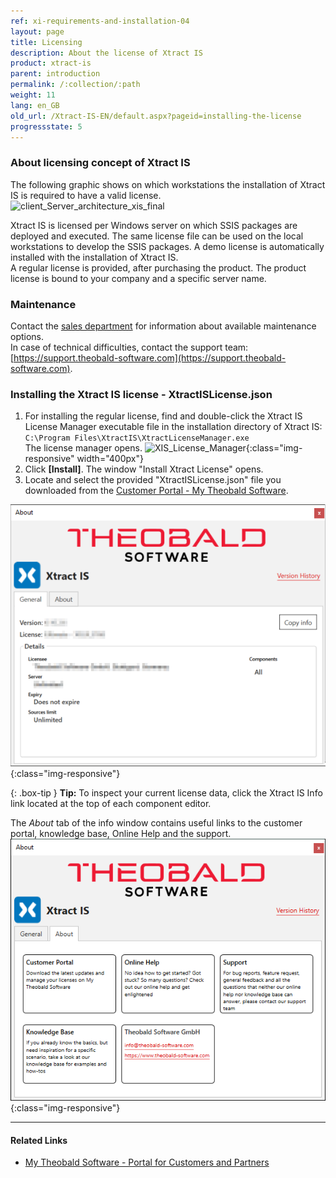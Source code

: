 ```yaml
---
ref: xi-requirements-and-installation-04
layout: page
title: Licensing
description: About the license of Xtract IS
product: xtract-is
parent: introduction
permalink: /:collection/:path
weight: 11
lang: en_GB
old_url: /Xtract-IS-EN/default.aspx?pageid=installing-the-license
progressstate: 5
---
```



<!---Xtract IS cannot be used outside SSIS,
which is why an SQL Server license is required, even if the SQL Server database is not used.-->

<!---
| Component   | ERP | BW | Enterprise <br> License | Ultimate <br> License |
|-------------|:-----:|:----:|:--------------------:|:------------------:|
| Table       | R   | R  | X                  | X                |
| BAPI        | R/W  | R/W | X                  | X                |
| Query       | R   |    | X                  | X                |
| ABAP Report | R   |    |                    | X                |
| DeltaQ      | R   | R  |                    | X                |
| BW Cube     |     | R  | X                  | X                |
| Hierarchy   |     | R  |                    | X                |
| OHS         |     | R  |                    | X                |
| BW Loader   |     | W  |                    | X                | 
| ODP         | R | R |  | X |
-->



### About licensing concept of Xtract IS
The following graphic shows on which workstations the installation of Xtract IS is required to have a valid license.   
![client_Server_architecture_xis_final](/img/content/xis/client_server_xis.png)<br>

Xtract IS is licensed per Windows server on which SSIS packages are deployed and executed. The same license file can be used on the local workstations to develop the SSIS packages.
A demo license is automatically installed with the installation of Xtract IS. <br>
A regular license is provided, after purchasing the product. The product license is bound to your company and a specific server name. 

### Maintenance
Contact the [sales department](mailto:sales@theobald-software.com) for information about available maintenance options.<br>
In case of technical difficulties, contact the support team: [https://support.theobald-software.com](https://support.theobald-software.com).

### Installing the Xtract IS license - XtractISLicense.json
1. For installing the regular license, find and double-click the Xtract IS License Manager executable file in the installation directory of Xtract IS:<br>
`C:\Program Files\XtractIS\XtractLicenseManager.exe` <br>
The license manager opens. 
![XIS_License_Manager](/img/content/xis/xis_license-manager.png){:class="img-responsive" width="400px"}
2. Click **[Install]**. The window "Install Xtract License" opens.
3. Locate and select the provided "XtractISLicense.json" file you downloaded from the [Customer Portal - My Theobald Software](https://my.theobald-software.com).

![XIS_License_Info](/img/content/XIS_License_Info.png){:class="img-responsive"}

{: .box-tip }
**Tip:** To inspect your current license data, click the Xtract IS Info link located at the top of each component editor.

The *About* tab of the info window contains useful links to the customer portal, knowledge base, Online Help and the support. <br> 
![Abot](/img/content/about-xis.png){:class="img-responsive"}

****
#### Related Links
- [My Theobald Software - Portal for Customers and Partners](https://my.theobald-software.com/)


